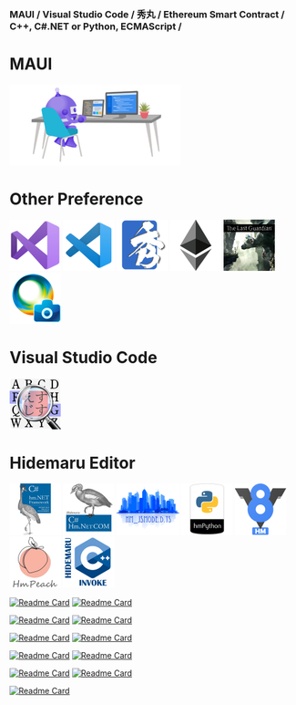 ### MAUI / Visual Studio Code / 秀丸 / Ethereum Smart Contract / C++, C#.NET or Python, ECMAScript / 

# MAUI

<img src="2x_index_title_maui_desk.png" width="300" height="142"><br>

# Other Preference

<img src="index_title_vs2022.png" width="90" height="90">
<a href="https://github.com/komiyamma/vscode_ripgrep_sjis_extension"><img src="index_title_vsc.png" width="90" height="90"></a>
<a href="https://xn--pckzexbx21r8q9b.net/"><img src="index_title_hm.png" width="90" height="90"></a>
<a href="https://etherscan.io/address/0xe067433833636d2a5acbb42a219c7a97651e63bd#code"><img src="index_title_eth.png" width="90" height="90"></a>
<a href="https://en.wikipedia.org/wiki/The_Last_Guardian"><img src="index_title_tlg.png" width="90" height="90"></a>
<a href="https://ja.wikipedia.org/wiki/PlayMemories"><img src="index_title_pms.png" width="90" height="90"></a>

# Visual Studio Code

<a href="https://marketplace.visualstudio.com/items?itemName=komiyamma.rg-sjis"><img src="index_vsc_rg_sjis.png" width="90" height="90"></a>

# Hidemaru Editor

<a href="https://xn--pckzexbx21r8q9b.net/?page=nobu_tool_hm_dotnet"><img src="index_title_cs.png" width="90" height="90"></a>
<a href="https://xn--pckzexbx21r8q9b.net/?page=nobu_tool_hm_dotnet_pinvoke"><img src="index_title_cs_com.png" width="90" height="90"></a>
<a href="https://xn--pckzexbx21r8q9b.net/?page=nobu_tool_hm_jsmode_ts_difinition"><img src="index_title_jsmode_ts.png" width="110" height="90"></a>
<a href="https://xn--pckzexbx21r8q9b.net/?page=nobu_tool_hm_python3"><img src="index_title_py.png" width="90" height="90"></a>
<a href="https://xn--pckzexbx21r8q9b.net/?page=nobu_tool_hm_ecmascript"><img src="index_title_v8.png" width="90" height="90"></a>
<a href="https://xn--pckzexbx21r8q9b.net/?page=nobu_tool_hm_php"><img src="index_title_php.png" width="90" height="90"></a>
<a href="https://xn--pckzexbx21r8q9b.net/?page=nobu_tool_hm_cpp_invoke"><img src="index_title_cpp.png" width="90" height="90"></a>

[![Readme Card](https://github-readme-stats.vercel.app/api/pin/?username=komiyamma&repo=hm_dotnet_fw)](https://github.com/komiyamma/hm_dotnet_fw)
[![Readme Card](https://github-readme-stats.vercel.app/api/pin/?username=komiyamma&repo=hm_dotnet_com)](https://github.com/komiyamma/hm_dotnet_com)

[![Readme Card](https://github-readme-stats.vercel.app/api/pin/?username=komiyamma&repo=hm_python3)](https://github.com/komiyamma/hm_python3)
[![Readme Card](https://github-readme-stats.vercel.app/api/pin/?username=komiyamma&repo=hm_ecmascript)](https://github.com/komiyamma/hm_ecmascript)

[![Readme Card](https://github-readme-stats.vercel.app/api/pin/?username=komiyamma&repo=hm_php8)](https://github.com/komiyamma/hm_php8)
[![Readme Card](https://github-readme-stats.vercel.app/api/pin/?username=komiyamma&repo=hm_cpp_invoke)](https://github.com/komiyamma/hm_cpp_invoke)

[![Readme Card](https://github-readme-stats.vercel.app/api/pin/?username=komiyamma&repo=hm_javascript)](https://github.com/komiyamma/hm_javascript)
[![Readme Card](https://github-readme-stats.vercel.app/api/pin/?username=komiyamma&repo=hm_powershell)](https://github.com/komiyamma/hm_powershell)

[![Readme Card](https://github-readme-stats.vercel.app/api/pin/?username=komiyamma&repo=hm_jsmode_ts_difinition)](https://github.com/komiyamma/hm_jsmode_ts_difinition)
[![Readme Card](https://github-readme-stats.vercel.app/api/pin/?username=komiyamma&repo=hidemaru-net)](https://github.com/komiyamma/hidemaru-net)

[![Readme Card](https://github-readme-stats.vercel.app/api/pin/?username=komiyamma&repo=vscode_ripgrep_sjis_extension)](https://github.com/komiyamma/vscode_ripgrep_sjis_extension)
